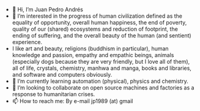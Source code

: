 - 👋 Hi, I’m Juan Pedro Andrés
- 👀 I’m interested in the progress of human civilization defined as the equality of opportunity, overall human happiness, the end of poverty, quality of our (shared) ecosystems and reduction of footprint, the ending of suffering, and the overall beauty of the human (and sentient) experience.
- I like art and beauty, religions (buddhism in particular), human knowledge and passion, empathy and empathic beings, animals (especially dogs because they are very friendly, but I love all of them), all of life, crystals, chemistry, manhwa and manga, books and libraries, and software and computers obviously.
- 🌱 I’m currently learning automation (physical), physics and chemistry.
- 💞️ I’m looking to collaborate on open source machines and factories as a response to humanitarian crises.
- 📫 How to reach me: By e-mail jp1989 (at) gmail 

<!---
jp1989git/jp1989git is a ✨ special ✨ repository because its `README.md` (this file) appears on your GitHub profile.
You can click the Preview link to take a look at your changes.
--->
